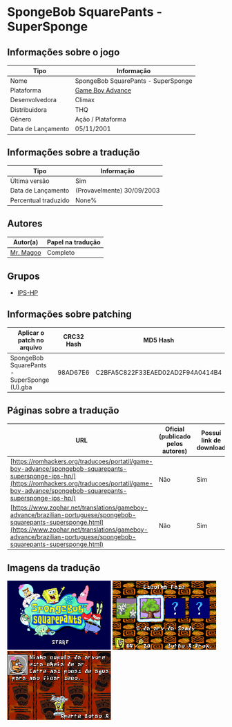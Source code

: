 # SpongeBob SquarePants - SuperSponge

## Informações sobre o jogo

| Tipo | Informação |
| ----------- | ----------- |
| Nome | SpongeBob SquarePants \- SuperSponge |
| Plataforma | [Game Boy Advance](../) |
| Desenvolvedora | Climax |
| Distribuidora | THQ |
| Gênero | Ação / Plataforma |
| Data de Lançamento | 05/11/2001 |

## Informações sobre a tradução

| Tipo | Informação |
| ----------- | ----------- |
| Última versão | Sim |
| Data de Lançamento | (Provavelmente) 30/09/2003 |
| Percentual traduzido | None% |

## Autores

| Autor(a) | Papel na tradução |
| ----------- | ----------- |
| [Mr\. Magoo](../../../autores/mr-magoo/) | Completo |

## Grupos

* [IPS\-HP](../../../grupos/ips-hp/)

## Informações sobre patching

| Aplicar o patch no arquivo | CRC32 Hash | MD5 Hash |
| ----------- | ----------- | ----------- |
| SpongeBob SquarePants \- SuperSponge \(U\)\.gba | 98AD67E6 | C2BFA5C822F33EAED02AD2F94A0414B4 |

## Páginas sobre a tradução

| URL | Oficial (publicado pelos autores) | Possuí link de download |
| ----------- | ----------- | ----------- |
| [https://romhackers.org/traducoes/portatil/game-boy-advance/spongebob-squarepants-supersponge-ips-hp/](https://romhackers.org/traducoes/portatil/game-boy-advance/spongebob-squarepants-supersponge-ips-hp/) | Não | Sim |
| [https://www.zophar.net/translations/gameboy-advance/brazilian-portuguese/spongebob-squarepants-supersponge.html](https://www.zophar.net/translations/gameboy-advance/brazilian-portuguese/spongebob-squarepants-supersponge.html) | Não | Sim |

## Imagens da tradução

![Imagem de exemplo da tradução 1](1.png)
![Imagem de exemplo da tradução 2](2.png)
![Imagem de exemplo da tradução 3](3.png)